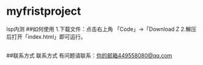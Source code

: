 # myfristproject
lsp内测
##如何使用
1.下载文件：点击右上角 「Code」→「Download Z
2.解压后打开「index.html」即可运行。
##
##联系方式
联系方式
有问题请联系：你的邮箱449558080@qq.com
